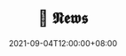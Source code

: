 ---
title: "📰 𝕹𝖊𝖜𝖘"
layout: "news_archives"
date: 2021-09-04T12:00:00+08:00
description: Daily & News
showToc: true
---